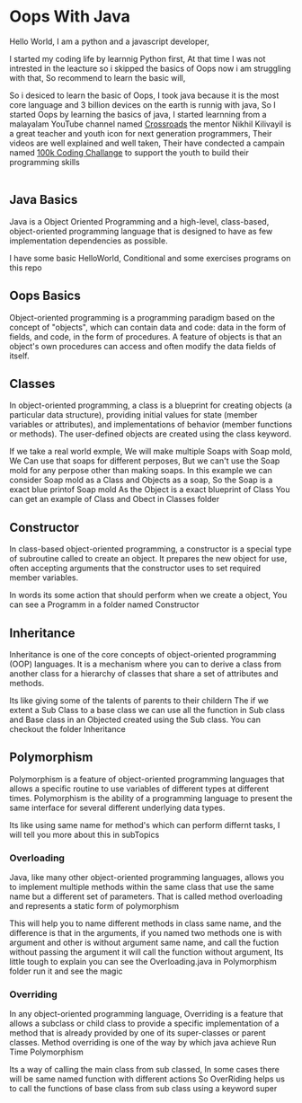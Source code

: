 # Oops With Java
Hello World, I am a python and a javascript developer,

I started my coding life by learnnig Python first, At that time I was not intrested in the leacture so i skipped the basics of Oops now i am struggling with that, So recommend to learn the basic will,

So i desiced to learn the basic of Oops, I took java because it is the most core language and 3 billion devices on the earth is runnig with java, So I started Oops by learning the basics of java, I started learnning from a malayalam YouTube channel named <a href="https://www.youtube.com/c/Crossroadstalk">Crossroads</a> the mentor Nikhil Kilivayil is a great teacher and youth icon for next generation programmers, Their videos are well explained and well taken, Their have condected a campain named <a href="https://www.youtube.com/watch?v=pDmEYRhyusU&list=PLY-ecO2csVHeKaBI7lAM1jbIPU8K6fUxY">100k Coding Challange</a> to support the youth to build their programming skills
<br>
<br>

## Java Basics
Java is a Object Oriented Programming and  a high-level, class-based, object-oriented programming language that is designed to have as few implementation dependencies as possible.

I have some basic HelloWorld, Conditional and some exercises programs on this repo

## Oops Basics
Object-oriented programming is a programming paradigm based on the concept of "objects", which can contain data and code: data in the form of fields, and code, in the form of procedures. A feature of objects is that an object's own procedures can access and often modify the data fields of itself.

## Classes
In object-oriented programming, a class is a blueprint for creating objects (a particular data structure), providing initial values for state (member variables or attributes), and implementations of behavior (member functions or methods). The user-defined objects are created using the class keyword. 

If we take a real world exmple, We will make multiple Soaps with Soap mold, We Can use that soaps for different perposes, But we can't use the Soap mold for any perpose other than making soaps. In this example we can consider Soap mold as a Class and Objects as a soap, So the Soap is a exact blue printof Soap mold As the Object is a exact blueprint of Class
You can get an example of Class and Obect in Classes folder

## Constructor
In class-based object-oriented programming, a constructor is a special type of subroutine called to create an object. It prepares the new object for use, often accepting arguments that the constructor uses to set required member variables.

In words its some action that should perform when we create a object, You can see a Programm in a folder named Constructor

## Inheritance 
Inheritance is one of the core concepts of object-oriented programming (OOP) languages. It is a mechanism where you can to derive a class from another class for a hierarchy of classes that share a set of attributes and methods.

Its like giving some of the talents of parents to their childern
The if we extent a Sub Class to a base class we can use all the function in Sub class and Base class in an Objected created using the Sub class. You can checkout the folder Inheritance

## Polymorphism
Polymorphism is a feature of object-oriented programming languages that allows a specific routine to use variables of different types at different times. Polymorphism is the ability of a programming language to present the same interface for several different underlying data types.

Its like using same name for method's which can perform differnt tasks, I will tell you more about this in subTopics

### Overloading
Java, like many other object-oriented programming languages, allows you to implement multiple methods within the same class that use the same name but a different set of parameters. That is called method overloading and represents a static form of polymorphism

This will help you to name different methods in class same name, and the difference is that in the arguments, if you named two methods one is with argument and other is without argument same name, and call the fuction without passing the argument it will call the function without argument, Its little tough to explain you can see the Overloading.java in Polymorphism folder run it and see the magic

### Overriding
In any object-oriented programming language, Overriding is a feature that allows a subclass or child class to provide a specific implementation of a method that is already provided by one of its super-classes or parent classes. Method overriding is one of the way by which java achieve Run Time Polymorphism

Its a way of calling the main class from sub classed, In some cases there will be same named function with different actions So OverRiding helps us to call the functions of base class from sub class using a keyword super

